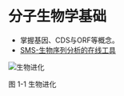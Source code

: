 # 分子生物学基础


* 掌握基因、CDS与ORF等概念。
* [SMS-生物序列分析的在线工具](http://blog.ligene.cn/2021/08/05/SMS/)

![生物进化](http://www.ligene.cn/images/book/fig1-1.png)

图 1-1 生物进化

